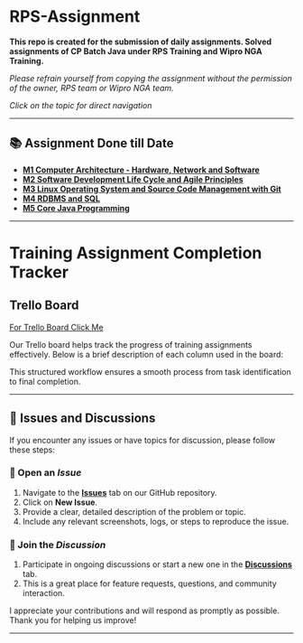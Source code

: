 # RPS-Assignment
**This repo is created for the submission of daily assignments. Solved assignments of CP Batch Java under RPS Training and Wipro NGA Training.** 

*Please refrain yourself from copying the assignment without the permission of the owner, RPS team or Wipro NGA team.*

_Click on the topic for direct navigation_

___


## 📚 Assignment Done till Date

- [**M1 Computer Architecture - Hardware, Network and Software**](https://github.com/sayankae/RPS-Assignment/tree/709a7e35878fb5c433e4e045c179328ba914ae3f/M1%20Computer%20Architecture%20-%20Hardware%2C%20Network%20and%20Software)
- [**M2 Software Development Life Cycle and Agile Principles**](https://github.com/sayankae/RPS-Assignment/tree/bbbed42a0a33f67c6e9ca84e95e69d912fda923f/M2%20Software%20Development%20Life%20Cycle%20and%20Agile%20Principles)
- [**M3 Linux Operating System and Source Code Management with Git**](https://github.com/sayankae/RPS-Assignment/tree/bbbed42a0a33f67c6e9ca84e95e69d912fda923f/M3%20Linux%20Operating%20System%20and%20Source%20Code%20Management%20with%20Git)
- [**M4 RDBMS and SQL**](https://github.com/sayankae/RPS-Assignment/tree/77d283ba388926d78918a6e68a814dedd7687258/M4%20RDBMS%20and%20SQL)
- [**M5 Core Java Programming**](https://github.com/sayankae/RPS-Assignment/tree/913990f9416ebe8965317db2341283815125d8ed/M5%20Core%20Java%20Programming)

___
# Training Assignment Completion Tracker

## Trello Board

[For Trello Board Click Me](https://trello.com/invite/b/NIyzTZhx/ATTI3b7ddaecfcfeff04ef899911287fdac75CD1DE2E/assignment-completion)

Our Trello board helps track the progress of training assignments effectively. Below is a brief description of each column used in the board:

This structured workflow ensures a smooth process from task identification to final completion.
___
## 📢 Issues and Discussions

If you encounter any issues or have topics for discussion, please follow these steps:

### 🚩 Open an *Issue*
1. Navigate to the [**Issues**](https://github.com/sayankae/RPS-Assignment/issues) tab on our GitHub repository.
2. Click on **New Issue**.
3. Provide a clear, detailed description of the problem or topic.
4. Include any relevant screenshots, logs, or steps to reproduce the issue.

### 💬 Join the *Discussion*
1. Participate in ongoing discussions or start a new one in the [**Discussions**](https://github.com/sayankae/RPS-Assignment/discussions) tab.
2. This is a great place for feature requests, questions, and community interaction.

I appreciate your contributions and will respond as promptly as possible. Thank you for helping us improve!

___

